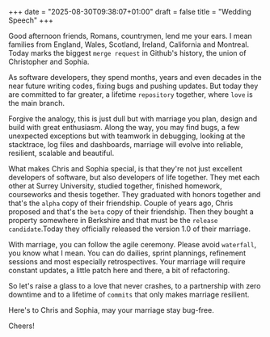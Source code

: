 +++
date = "2025-08-30T09:38:07+01:00"
draft = false
title = "Wedding Speech"
+++

Good afternoon friends, Romans, countrymen, lend me your ears. I mean families from England, Wales, Scotland, Ireland, California and Montreal. Today marks the biggest `merge request` in Github's history, the union of Christopher and Sophia.

As software developers, they spend months, years and even decades in the near future writing codes, fixing bugs and pushing updates. But today they are committed to far greater, a lifetime `repository` together, where `love` is the main branch.

Forgive the analogy, this is just dull but with marriage you plan, design and build with great enthusiasm. Along the way, you may find bugs, a few unexpected exceptions but with teamwork in debugging, looking at the stacktrace, log files and dashboards, marriage will evolve into reliable, resilient, scalable and beautiful.

What makes Chris and Sophia special, is that they're not just excellent developers of software, but also developers of life together. They met each other at Surrey University, studied together, finished homework, courseworks and thesis together. They graduated with honors together and that's the `alpha` copy of their friendship. Couple of years ago, Chris proposed and that's the `beta` copy of their friendship. Then they bought a property somewhere in Berkshire and that must be the `release candidate`.Today they officially released the version 1.0 of their marriage.

With marriage, you can follow the agile ceremony. Please avoid `waterfall`, you know what I mean. You can do dailies, sprint plannings, refinement sessions and most especially retrospectives. Your marriage will require constant updates, a little patch here and there, a bit of refactoring.

So let's raise a glass to a love that never crashes, to a partnership with zero downtime and to a lifetime of `commits` that only makes marriage resilient.

Here's to Chris and Sophia, may your marriage stay bug-free.

Cheers!
